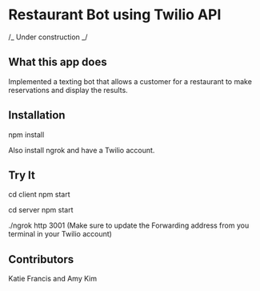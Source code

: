 # Restaurant Bot using Twilio API

/_ Under construction _/

## What this app does

Implemented a texting bot that allows a customer for a restaurant to make reservations and display the results.

## Installation

npm install

Also install ngrok and have a Twilio account.

## Try It

cd client
npm start

cd server
npm start

./ngrok http 3001
(Make sure to update the Forwarding address from you terminal in your Twilio account)

## Contributors

Katie Francis and Amy Kim
